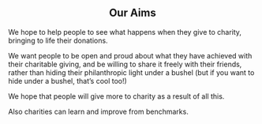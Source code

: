 <div class="col-md-12">
		<center>
		<h2>Our Aims</h2>
		</center>
</div>
<div class="col-md-12">
	<div class="col-md-3">
		<p>
		We hope to help people to see what happens when they give to charity, bringing to life their donations.
		</p>
	</div>
    <div class="col-md-3">
    	<p>
    	We want people to be open and proud about what they have achieved with their charitable giving, and be willing to share it freely with their friends, rather than hiding their philanthropic light under a bushel (but if you want to hide under a bushel, that’s cool too!)
    	</p>
    </div>
    <div class="col-md-3">
    	<p>
    	We hope that people will give more to charity as a result of all this.
    	</p>
    </div>
    <div class="col-md-3">
    	<p>
    	Also charities can learn and improve from benchmarks.
    	</p>
    </div>
</div>
